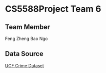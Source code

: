 # CS5588Project Team 6
## Team Member
Feng Zheng
Bao Ngo

## Data Source
[UCF Crime Dataset](https://www.kaggle.com/datasets/odins0n/ucf-crime-dataset)
